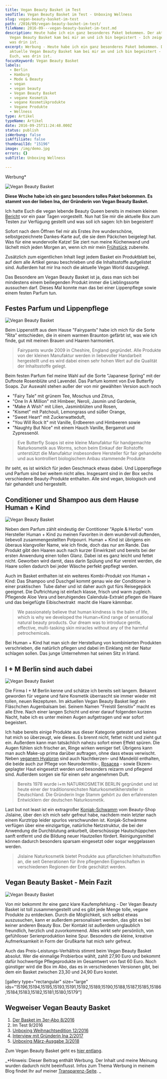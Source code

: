 ```yaml
---
title: Vegan Beauty Basket im Test
seoTitle: Vegan Beauty Basket im Test - Unboxing Wellness
slug: vegan-beauty-basket-im-test
path: /2016/09/vegan-beauty-basket-im-test/
fileName: 2016-09---vegan-beauty-basket-im-test.md
description: Heute habe ich ein ganz besonderes Paket bekommen. Der aktuelle
  Vegan Beauty Basket kam bei mir an und ich bin begeistert - Ich zeige Euch,
  was drin ist.
excerpt: Werbung - Heute habe ich ein ganz besonderes Paket bekommen. Der
  aktuelle Vegan Beauty Basket kam bei mir an und ich bin begeistert - Ich zeige
  Euch, was drin ist.
focusKeyword: Vegan Beauty Basket
labels:
  - Berlin
  - Hamburg
  - Mode & Beauty
  - vegan
  - vegan beauty
  - Vegan Beauty Basket
  - vegane Kosmetik
  - vegane Kosmetikprodukte
  - Vegane Produkte
  - Wellness
type: Artikel
typeName: Artikel
date: 2016-09-25T11:24:48.000Z
status: publish
isWerbung: false
isAffiliate: false
thumbnailId: "15196"
image: /img/demo.jpg
errors: {}
subTitle: Unboxing Wellness
  
---
```


Werbung\*

![Vegan Beauty Basket](http://cardamonchai.com/wp-content/uploads/2016/09/29578673560_1aab418caf_z-640x427.jpg)

**Diese Woche habe ich ein ganz besonders tolles Paket bekommen. Es stammt von
der lieben Ina, der Gründerin von Vegan Beauty Basket.**

Ich hatte Euch die vegan lebende Beauty Queen bereits in meinem kleinen
[Bericht](/2016/08/vegan-beauty-basket-gratis-aktion/) vor ein paar Tagen
vorgestellt. Nun hat Sie mir die aktuelle Box zum Testen zur Verfügung gestellt
und was soll ich sagen: Ich bin begeistert!

Sofort nach dem Öffnen fiel mir als Erstes ihre wunderschöne, selbstgezeichnete
Dankes-Karte auf, die sie dem Päckchen beigelegt hat. Was für eine wundervolle
Katze! Sie ziert nun meine Küchenwand und lächelt mich jeden Morgen an, wenn ich
mir mein [Frühstück](/2015/10/veganer-kaiserschmarrn/) zubereite.

Zusätzlich zum eigentlichen Inhalt liegt jedem Basket ein Produktblatt bei, auf
dem alle Artikel genau beschrieben und die Inhaltsstoffe aufgelistet sind.
Außerdem hat mir Ina noch die aktuelle Vegan World dazugelegt.

Das Besondere am Vegan Beauty Basket ist ja, dass man sich bei mindestens einem
beiliegenden Produkt immer die Lieblingssorte aussuchen darf. Dieses Mal konnte
man das bei einer Lippenpflege sowie einem festen Parfum tun.

## Festes Parfum und Lippenpflege

![Vegan Beauty Basket](http://cardamonchai.com/wp-content/uploads/2016/09/29872267105_e98a488415_z-640x427.jpg)

Beim Lippenstift aus dem Hause "Fairypants" habe ich mich für die Sorte "Rita"
entschieden, die in einem warmen Braunton gefärbt ist, was wie ich finde, gut
mit meinen Brauen und Haaren harmoniert.

> Fairypants wurde 2009 in Cheshire, England gegründet. Alle Produkte von der
> kleinen Manufaktur werden in liebevoller Handarbeit hergestellt und es wird
> dabei einen sehr hohen Wert auf die Qualität der Inhaltsstoffe gelegt.

Beim festen Parfum fiel meine Wahl auf die Sorte "Japanese Spring" mit der
Duftnote Rosenblüte und Lavendel. Das Parfum kommt von Eve Butterfly Soaps. Zur
Auswahl stehen außer der von mir gewählten Version auch noch

- "Fairy Tale" mit grünem Tee, Moschus und Zitrus,
- "One In A Million" mit Himbeer, Neroli, Jasmin und Gardenie,
- "Make A Wish" mit Lilien, Jasminblüten und Rosen,
- "Kismet" mit Patchouli, Lemongrass und süßer Orange,
- "Sweet Heart" mit Zuckerwatteduft,
- "You Will Rock It" mit Vanille, Erdbeeren und Himbeeren sowie
- "Naughty But Nice" mit einem Hauch Vanille, Bergamot und Zypressenöl.

> Eve Butterfly Soaps ist eine kleine Manufaktur für handgemachte Naturkosmetik
> aus Worms, schon beim Einkauf der Rohstoffe unterstützt die Manufaktur
> insbesondere Hersteller für fair gehandelte und aus kontrolliert biologischem
> Anbau stammende Produkte

Ihr seht, es ist wirklich für jeden Geschmack etwas dabei. Und Lippenpflege und
Parfum sind bei weitem nicht alles. Insgesamt sind in der Box sechs verschiedene
Beauty-Produkte enthalten. Alle sind vegan, biologisch und fair gehandelt und
hergestellt.

## Conditioner und Shampoo aus dem Hause Human + Kind

![Vegan Beauty Basket](http://cardamonchai.com/wp-content/uploads/2016/09/29789349201_ce80d917ee_z-640x427.jpg)

Neben dem Parfum zählt eindeutig der Contitioner "Apple &amp; Herbs" vom
Hersteller Human + Kind zu meinen Favoriten in dem wundervoll duftenden,
liebevoll zusammengestellten Potpourri. Human + Kind ist übrigens ein überaus
klangvoller Name, wie ich finde, doch das nur am Rande. Das Produkt gibt den
Haaren auch nach kurzer Einwirkzeit und bereits bei der ersten Anwendung einen
tollen Glanz. Dabei ist es ganz leicht und fettet nicht. Geworben wird damit,
dass darin Spülung und Kur vereint werden, die Haare sollen dadurch bei jeder
Wäsche perfekt gepflegt werden.

Auch im Basket enthalten ist ein weiteres Kombi-Produkt von Human + Kind: Das
Shampoo und Duschgel kommt genau wie der Conditioner in einer praktischen  Tube
daher und ist daher auch gut fürs Reisegepäck geeignet. Die Duftrichtung ist
einfach klasse, frisch und warm zugleich. Pflegende Aloe Vera und beruhigendes
Calendula-Extrakt pflegen die Haare und das beigefügte Eibischextrakt  macht die
Haare kämmbar.

> We passionately believe that human kindness is the balm of life, which is why
> we developed the Human+Kind range of sensational natural beauty products. Our
> dream was to introduce gentle, effective, multi-tasking skin miracles without
> any of the harmful petrochemicals.

Bei Human + Kind hat man sich der Herstellung von kombinierten Produkten
verschrieben, die natürlich pflegen und dabei im Einklang mit der Natur schlagen
sollen. Das junge Unternehmen hat seinen Sitz in Irland.

## I + M Berlin sind auch dabei

![Vegan Beauty Basket](http://cardamonchai.com/wp-content/uploads/2016/09/29872268515_ef4901273f_z-640x427.jpg)

Die Firma I + M Berlin kenne und schätze ich bereits seit langem. Bekannt
geworden für vegane und faire Kosmetik überrascht sie immer wieder mit tollen,
neuen Rezepturen. Im aktuellen Vegan Beauty Basket liegt ein Fläschchen
Augenbalsam bei. Seinem Namen "Freistil Sensitiv" macht es alle Ehre. Nach einer
langen Schicht und einer darauf folgenden kurzen Nacht, habe ich es unter meinen
Augen aufgetragen und war sofort begeistert.

Ich habe bereits einige Produkte aus dieser Kategorie getestet und keines hat
mich so überzeugt, wie dieses. Es brennt nicht, fettet nicht und zieht gut ein.
Außerdem kann man tatsächlich nahezu sofort einen Effekt spüren. Die Augen
fühlen sich frischer an, Ringe wirken weniger tief. Übrigens kann man auch
Make-up prima darüber auftragen, ohne dass etwas verwischt. Neben
[veganem Hyaloron](/2016/07/lovely-day-botanicals-kosmetiktest/) sind auch
Nachtkerzen- und Mandelöl enthalten, die beide auch zur Pflege von
Neurodermitis-, [Rosacea](/2016/05/gladskin-vegane-pflege-bei-rosacea/) - sowie
Ekzem-geplagter Haut eingesetzt werden und besonders reizarm und pflegend sind.
Außerdem sorgen sie für einen sehr angenehmen Duft.

> Bereits 1978 wurde i+m NATURKOSMETIK BERLIN gegründet und ist heute einer der
> traditions­reichsten Naturkosmetikhersteller in Deutschland. Die Gründerin
> Inge Stamm gehört zu den erfahrensten Entwicklern der deutschen
> Natur­kosmetik.

Last but not least ist ein extragroßer
[Konjak-Schwamm](/2014/08/wolkenseifen-himmlische-duefte-ganz-ohne-plastik/) vom
Beauty-Shop Jislaine, über den ich mich sehr gefreut habe, nachdem mein letzter
nach einem Kurztripp leider spurlos verschwunden ist. Konjak-Schwämme verfügen
über eine einzigartige, natürliche Netzstruktur, die bei der Anwendung die
Durchblutung ankurbelt, überschüssige Hautschüppchen sanft entfernt und die
Bildung neuer Hautzellen fördert. Reinigungsmittel können dadurch besonders
sparsam eingesetzt oder sogar weggelassen werden.

> Jislaine Naturkosmetik bietet Produkte aus pflanzlichen Inhaltsstoffen an, die
> seit Generationen für ihre pflegenden Eigenschaften in verschiedenen Regionen
> der Erde geschätzt werden.

## Vegan Beauty Basket - Mein Fazit

![Vegan Beauty Basket](http://cardamonchai.com/wp-content/uploads/2016/09/29245761113_3bde0db14f_z-640x427.jpg)

Von mir bekommt Ihr eine ganz klare Kaufempfehlung - Der Vegan Beauty Basket ist
toll zusammengestellt und es gibt jede Menge tolle, vegane Produkte zu
entdecken. Durch die Möglichkeit, sich selbst etwas auszusuchen, kann er
außerdem personalisiert werden, das gibt es bei keiner anderen Beauty Box. Der
Kontakt ist außerdem unglaublich freundlich, herzlich und zuvorkommend. Alles
wirkt sehr persönlich, von gefühlloser Serienproduktion keine Spur. Besonders
die kleine, kreative Aufmerksamkeit in Form der Grußkarte hat mich sehr gefreut.

Auch das Preis-Leistungs-Verhältnis stimmt beim Vegan Beauty Basket absolut. Wer
die einmalige Probierbox wählt, zahlt 27,90 Euro und bekommt dafür hochwertige
Pflegeprodukte im Gesamtwert von fast 60 Euro. Noch günstiger wird die Box im
Abo, das es in verschiedenen Versionen gibt, bei dem ein Basket zwischen 23,30
und 24,90 Euro kostet.

[gallery type="rectangular" size="large"
ids="15196,15194,15195,15193,15191,15192,15189,15190,15188,15187,15185,15186,15184,15183,15182,15181,15180,15179"]

## Wegweiser Vegan Beauty Basket

1.  [Der Basket im 3er-Abo 8/2016](/2016/08/vegan-beauty-basket-gratis-aktion/)
1.  Im Test 9/2016
1.  [Unboxing Weihnachtsedition 12/2016](/2016/12/unboxing-vegan-beauty-basket-weihnachtsedition/)
1.  [Interview mit Gründerin Ina 2/2017](/2017/02/vegan-beauty-basket-interview/)
1.  [Unboxing März-Ausgabe 3/2018](/2018/03/unboxing-vegan-beauty-basket-maerz/)

Zum Vegan Beauty Basket geht es
[hier entlang](https://www.veganbeautybasket.com/).

_\*Hinweis: Dieser Beitrag enthält Werbung. Der Inhalt und meine Meinung wurden
dadurch nicht beeinflusst. Infos zum Thema Werbung in meinem Blog findet Ihr auf
meiner [Transparenz-Seite](/werbung/). _

  